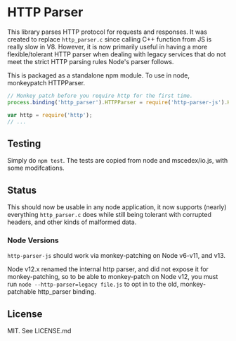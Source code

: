 # HTTP Parser

This library parses HTTP protocol for requests and responses.  It was created to replace `http_parser.c` since calling C++ function from JS is really slow in V8.  However, it is now primarily useful in having a more flexible/tolerant HTTP parser when dealing with legacy services that do not meet the strict HTTP parsing rules Node's parser follows.

This is packaged as a standalone npm module.  To use in node, monkeypatch HTTPParser.

```js
// Monkey patch before you require http for the first time.
process.binding('http_parser').HTTPParser = require('http-parser-js').HTTPParser;

var http = require('http');
// ...
```














<extoc></extoc>

## Testing

Simply do `npm test`. The tests are copied from node and mscedex/io.js, with some modifcations.

## Status

This should now be usable in any node application, it now supports (nearly) everything `http_parser.c` does while still being tolerant with corrupted headers, and other kinds of malformed data.

### Node Versions

`http-parser-js` should work via monkey-patching on Node v6-v11, and v13.

Node v12.x renamed the internal http parser, and did not expose it for monkey-patching, so to be able to monkey-patch on Node v12, you must run `node --http-parser=legacy file.js` to opt in to the old, monkey-patchable http_parser binding.

## License

MIT. See LICENSE.md
